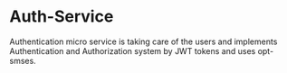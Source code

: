 # Auth-Service
Authentication micro service is taking care of the users and implements Authentication and Authorization system by JWT tokens and uses opt-smses.
